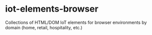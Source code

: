 # iot-elements-browser
Collections of HTML/DOM IoT elements for browser environments by domain (home, retail, hospitality, etc.)

